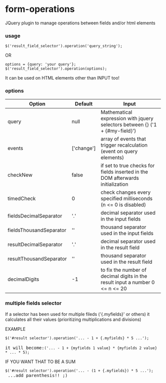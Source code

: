 form-operations
===============

JQuery plugin to manage operations between fields and/or html elements

<h3>usage</h3>

<pre><code>$('result_field_selector').operation('query_string');</code></pre>

OR

<pre><code>options = {query: 'your query'};
$('result_field_selector').operation(options);</code></pre>


It can be used on HTML elements other than INPUT too!


<h3>options</h3>

<table><thead><tr><th>Option</th><th>Default</th><th>Input</th></tr></thead><tbody>
<tr><td>query</td><td>null</td><td>Mathematical expression with jquery selectors between {} ('1 + {#my-field}')</td></tr>
<tr><td>events</td><td>['change']</td><td>array of events that trigger recalculation (event on query elements)</td></tr>
<tr><td>checkNew</td><td>false</td><td>if set to true checks for fields inserted in the DOM afterwards initialization</td></tr>
<tr><td>timedCheck</td><td>0</td><td>check changes every specified milliseconds (n <= 0 is disabled)</td></tr>
<tr><td>fieldsDecimalSeparator</td><td>'.'</td><td>decimal separator used in the input fields</td></tr>
<tr><td>fieldsThousandSeparator</td><td>''</td><td>thousand separator used in the input fields</td></tr>
<tr><td>resultDecimalSeparator</td><td>'.'</td><td>decimal separator used in the result field</td></tr>
<tr><td>resultThousandSeparator</td><td>''</td><td>thousand separator used in the result field</td></tr>
<tr><td>decimalDigits</td><td>-1</td><td>to fix the number of decimal digits in the result input a number 0 <= n <= 20</td></tr>
</tbody></table>

<h3>multiple fields selector</h3>

If a selector has been used for multiple fileds ('{.myfields}' or others) it calculates all their values (prioritizing multiplications and divisions)

EXAMPLE

<pre><code>$('#result selector').operation('... - 1 + {.myfields} * 5 ...');</code>

it will become:<code>('... - 1 + {myfields 1 value} * {myfields 2 value} * ... * 5);</code></pre>

IF YOU WANT THAT TO BE A SUM

<pre><code>$('#result selector').operation('... - (1 + {.myfields}) * 5 ...');</code> ...add parenthesis!! ;)</pre>
